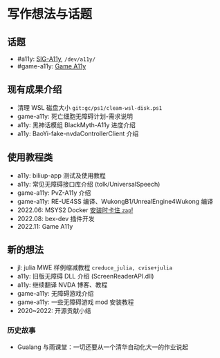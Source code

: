 # 写作想法与话题

## 话题

- #a11y: [SIG-A11y](https://github.com/sig-a11y), `/dev/a11y/`
- #game-a11y: [Game A11y](https://github.com/game-a11y)


## 现有成果介绍

- 清理 WSL 磁盘大小 `git:gc/ps1/cleam-wsl-disk.ps1`
- game-a11y: 死亡细胞无障碍计划-需求说明
- a11y: 黑神话模组 BlackMyth-A11y 进度介绍
- a11y: BaoYi-fake-nvdaControllerClient 介绍


## 使用教程类

- a11y: biliup-app 测试及使用教程
- a11y: 常见无障碍接口库介绍 (tolk/UniversalSpeech)
- game-a11y: PvZ-A11y 介绍
- game-a11y: RE-UE4SS 编译、WukongB1/UnrealEngine4Wukong 编译
- 2022.06: MSYS2 Docker [安装时卡住 `zap`!](https://github.com/inkydragon/msys2-mingw-w64/blob/main/Dockerfile#L23-L24)
- 2022.08: bex-dev 插件开发
- 2022.11: Game A11y


## 新的想法

- jl: julia MWE 样例缩减教程 `creduce_julia, cvise+julia`
- a11y: 旧版无障碍 DLL 介绍 (ScreenReaderAPI.dll)
- a11y: 继续翻译 NVDA 博客、教程
- game-a11y: 无障碍游戏介绍
- game-a11y: 一些无障碍游戏 mod 安装教程
- 2020~2022: 开源贡献小结

### 历史故事

- Gualang 与雨课堂：一切还要从一个清华自动化大一的作业说起
